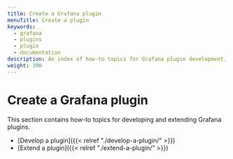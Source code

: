 ```yaml
---
title: Create a Grafana plugin
menuTitle: Create a plugin
keywords:
  - grafana
  - plugins
  - plugin
  - documentation
description: An index of how-to topics for Grafana plugin development.
weight: 300
---
```


# Create a Grafana plugin

This section contains how-to topics for developing and extending Grafana plugins.

- [Develop a plugin]({{< relref "./develop-a-plugin/" >}})
- [Extend a plugin]({{< relref "./extend-a-plugin/" >}})
